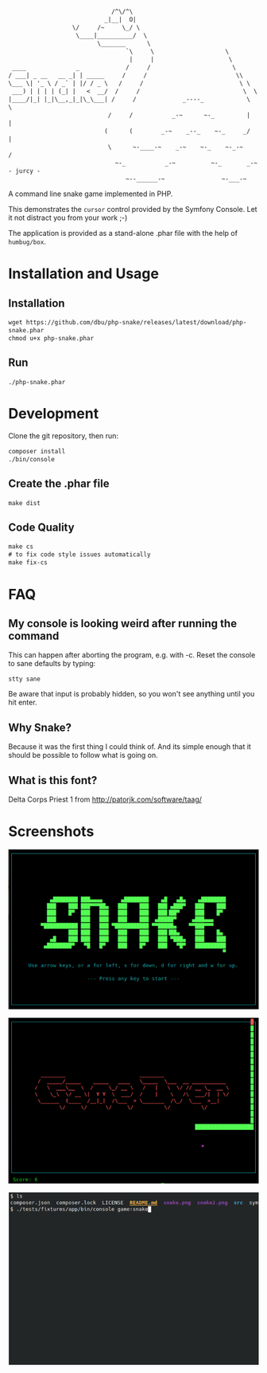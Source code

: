                                  /^\/^\
                               _|__|  O|
                      \/     /~     \_/ \
                       \____|__________/  \
                             \_______      \
                                     `\     \                    \
                                      |     |                     \
     ____              _             /     /                       \
    / ___| _ __   __ _| | _____     /     /                         \\
    \___ \| '_ \ / _` | |/ / _ \   /     /                           \ \
     ___) | | | | (_| |   <  __/  /     /                             \  \
    |____/|_| |_|\__,_|_|\_\___| /     /             _----_            \   \
                                /     /           _-~      ~-_         |   |
                               (      (        _-~    _--_    ~-_     _/   |
                                \      ~-____-~    _-~    ~-_    ~-_-~    /
                                  ~-_           _-~          ~-_       _-~   - jurcy -
                                     ~--______-~                ~-___-~

A command line snake game implemented in PHP.

This demonstrates the `cursor` control provided by the Symfony Console.
Let it not distract you from your work ;-)

The application is provided as a stand-alone .phar file with the help of `humbug/box`.

# Installation and Usage
                          
## Installation

    wget https://github.com/dbu/php-snake/releases/latest/download/php-snake.phar
    chmod u+x php-snake.phar

## Run

    ./php-snake.phar

# Development

Clone the git repository, then run:

    composer install
    ./bin/console

## Create the .phar file

    make dist

## Code Quality

    make cs
    # to fix code style issues automatically
    make fix-cs

# FAQ

## My console is looking weird after running the command

This can happen after aborting the program, e.g. with <ctrl>-c. Reset the console to sane defaults
by typing:

    stty sane

Be aware that input is probably hidden, so you won't see anything until you hit enter.

## Why Snake?

Because it was the first thing I could think of. 
And its simple enough that it should be possible to follow what is going on.

## What is this font?

Delta Corps Priest 1 from http://patorjk.com/software/taag/

# Screenshots

![start screen](snake.png)

![lost game](snake2.png)

![gameplay](gameplay.gif)
